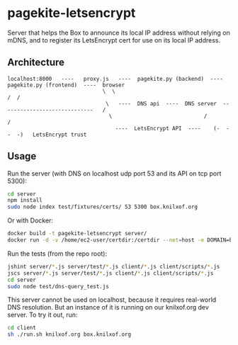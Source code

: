 # pagekite-letsencrypt
Server that helps the Box to announce its local IP address without relying on mDNS, and to register its LetsEncrypt cert for use on its local IP address.

## Architecture

````
localhost:8000   ----   proxy.js   ----  pagekite.py (backend)  ----  pagekite.py (frontend)  ----  browser
                              \  \                                                                /  /
                               \   ----  DNS api  ----  DNS server  -----------------------------   /
                                \                             /                                    /
                                  ----  LetsEncrypt API  ----    (-  -  -  -)   LetsEncrypt trust
````

## Usage
Run the server (with DNS on localhost udp port 53 and its API on tcp port 5300):
````bash
cd server
npm install
sudo node index test/fixtures/certs/ 53 5300 box.knilxof.org
````

Or with Docker:

````bash
docker build -t pagekite-letsencrypt server/
docker run -d -v /home/ec2-user/certdir:/certdir --net=host -e DOMAIN=box.knilxof.org -e SECRET=foxbox pagekite-letsencrypt
````

Run the tests (from the repo root):
````bash
jshint server/*.js server/test/*.js client/*.js client/scripts/*.js
jscs server/*.js server/test/*.js client/*.js client/scripts/*.js
cd server
sudo node test/dns-query_test.js
````

This server cannot be used on localhost, because it requires real-world DNS
resolution. But an instance of it is running on our knilxof.org dev server. To
try it out, run:

````bash
cd client
sh ./run.sh knilxof.org box.knilxof.org
````
